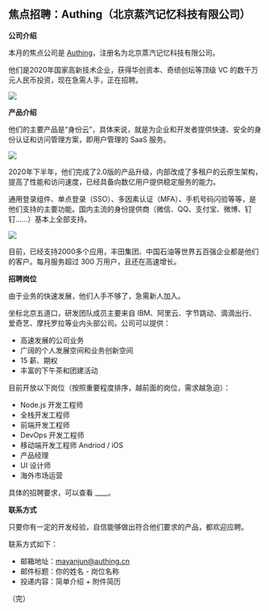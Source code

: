 ## 焦点招聘：Authing（北京蒸汽记忆科技有限公司）

**公司介绍**

本月的焦点公司是 [Authing](authing.cn)，注册名为北京蒸汽记忆科技有限公司。

他们是2020年国家高新技术企业，获得华创资本、奇绩创坛等顶级 VC 的数千万元人民币投资，现在急需人手，正在招聘。

![](https://www.wangbase.com/blogimg/asset/202010/bg2020101004.png)

**产品介绍**

他们的主要产品是“身份云”，具体来说，就是为企业和开发者提供快速、安全的身份认证和访问管理方案，即用户管理的 SaaS 服务。

![](https://www.wangbase.com/blogimg/asset/202010/bg2020101005.png)

2020年下半年，他们完成了2.0版的产品升级，内部改成了多租户的云原生架构，提高了性能和访问速度，已经具备向数亿用户提供稳定服务的能力。

通用登录组件、单点登录（SSO）、多因素认证（MFA）、手机号码闪验等等，是他们支持的主要功能。国内主流的身份提供商（微信、QQ、支付宝、微博、钉钉……）基本上全部支持。

![](https://www.wangbase.com/blogimg/asset/202010/bg2020101006.png)

目前，已经支持2000多个应用，丰田集团、中国石油等世界五百强企业都是他们的客户。每月服务超过 300 万用户，且还在高速增长。

**招聘岗位**

由于业务的快速发展，他们人手不够了，急需新人加入。

坐标北京五道口，研发团队成员主要来自 IBM、阿里云、字节跳动、滴滴出行、爱奇艺、摩托罗拉等业内头部公司。公司可以提供：

- 高速发展的公司业务
- 广阔的个人发展空间和业务创新空间
- 15 薪、期权
- 丰富的下午茶和团建活动

目前开放以下岗位（按照重要程度排序，越前面的岗位，需求越急迫）：

- Node.js 开发工程师
- 全栈开发工程师
- 前端开发工程师
- DevOps 开发工程师
- 移动端开发工程师 Andriod / iOS 
- 产品经理
- UI 设计师
- 海外市场运营

具体的招聘要求，可以查看 ____。

**联系方式**

只要你有一定的开发经验，自信能够做出符合他们要求的产品，都欢迎应聘。

联系方式如下：

- 邮箱地址：mayanjun@authing.cn
- 邮件标题：你的姓名 - 岗位名称
- 投递内容：简单介绍 + 附件简历

（完）



